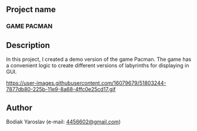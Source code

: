 ## Project name
### GAME PACMAN

## Description
In this project, I created a demo version of the game Pacman. The game has a convenient logic to create different 
versions of labyrinths for displaying in GUI.


https://user-images.githubusercontent.com/16079679/51803244-7877db80-225b-11e9-8a68-4ffc0e25cd17.gif
## Author
Bodiak Yaroslav (e-mail: [4456602@gmail.com](mailto:4456602@gmail.com))




